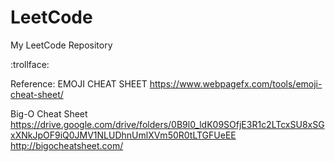 # LeetCode
My LeetCode Repository

:trollface:

Reference:
EMOJI CHEAT SHEET
https://www.webpagefx.com/tools/emoji-cheat-sheet/

Big-O Cheat Sheet
https://drive.google.com/drive/folders/0B9l0_ldK09SOfjE3R1c2LTcxSU8xSGxXNkJpOF9iQ0JMV1NLUDhnUmlXVm50R0tLTGFUeEE
http://bigocheatsheet.com/
